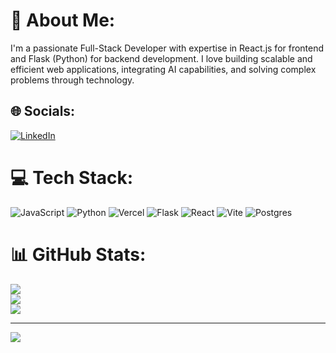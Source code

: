 # 💫 About Me:
I'm a passionate Full-Stack Developer with expertise in React.js for frontend and Flask (Python) for backend development. I love building scalable and efficient web applications, integrating AI capabilities, and solving complex problems through technology.


## 🌐 Socials:
[![LinkedIn](https://img.shields.io/badge/LinkedIn-%230077B5.svg?logo=linkedin&logoColor=white)](https://linkedin.com/in/https://www.linkedin.com/in/mangesh-bhalerao-149542282/) 

# 💻 Tech Stack:
![JavaScript](https://img.shields.io/badge/javascript-%23323330.svg?style=for-the-badge&logo=javascript&logoColor=%23F7DF1E) ![Python](https://img.shields.io/badge/python-3670A0?style=for-the-badge&logo=python&logoColor=ffdd54) ![Vercel](https://img.shields.io/badge/vercel-%23000000.svg?style=for-the-badge&logo=vercel&logoColor=white) ![Flask](https://img.shields.io/badge/flask-%23000.svg?style=for-the-badge&logo=flask&logoColor=white) ![React](https://img.shields.io/badge/react-%2320232a.svg?style=for-the-badge&logo=react&logoColor=%2361DAFB) ![Vite](https://img.shields.io/badge/vite-%23646CFF.svg?style=for-the-badge&logo=vite&logoColor=white) ![Postgres](https://img.shields.io/badge/postgres-%23316192.svg?style=for-the-badge&logo=postgresql&logoColor=white)
# 📊 GitHub Stats:
![](https://github-readme-stats.vercel.app/api?username=MangeshBhalerao&theme=merko&hide_border=true&include_all_commits=true&count_private=true)<br/>
![](https://nirzak-streak-stats.vercel.app/?user=MangeshBhalerao&theme=merko&hide_border=true)<br/>
![](https://github-readme-stats.vercel.app/api/top-langs/?username=MangeshBhalerao&theme=merko&hide_border=true&include_all_commits=true&count_private=true&layout=compact)

---
[![](https://visitcount.itsvg.in/api?id=MangeshBhalerao&icon=0&color=0)](https://visitcount.itsvg.in)

<!-- Proudly created with GPRM ( https://gprm.itsvg.in ) -->
